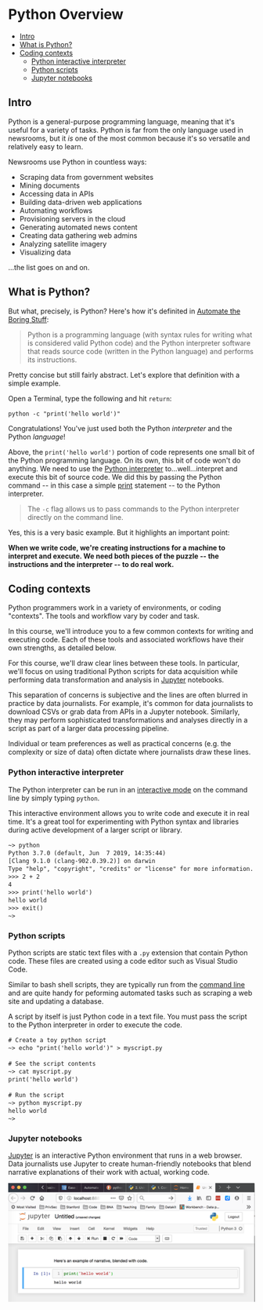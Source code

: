 # Python Overview

- [Intro](#intro)
- [What is Python?](#what-is-python)
- [Coding contexts](#coding-contexts)
  - [Python interactive interpreter](#python-interactive-interpreter)
  - [Python scripts](#python-scripts)
  - [Jupyter notebooks](#jupyter-notebooks)


## Intro

Python is a general-purpose programming language, meaning that it's useful for a variety of tasks. Python is far from the only language used in newsrooms, but it *is* one of the most common because it's so versatile and relatively easy to learn.

Newsrooms use Python in countless ways:

* Scraping data from government websites
* Mining documents
* Accessing data in APIs 
* Building data-driven web applications
* Automating workflows
* Provisioning servers in the cloud
* Generating automated news content
* Creating data gathering web admins
* Analyzing satellite imagery
* Visualizing data

...the list goes on and on.

## What is Python?

But what, precisely, is Python? Here's how it's definited in [Automate the Boring Stuff](https://automatetheboringstuff.com/2e/chapter0/):

> Python is a programming language (with syntax rules for writing what is considered valid Python code) and the Python interpreter software that reads source code (written in the Python language) and performs its instructions.

Pretty concise but still fairly abstract. Let's explore that definition with a simple example.

Open a Terminal, type the following and hit `return`:

```
python -c "print('hello world')"
```

Congratulations! You've just used both the Python *interpreter* and the Python *language*! 

Above, the `print('hello world')` portion of code represents one small bit of the Python programming language. On its own, this bit of code won't do anything. We need to use the [Python interpreter](https://docs.python.org/3/tutorial/interpreter.html) to...well...interpret and execute this bit of source code. We did this by passing the Python command -- in this case a simple [print](https://docs.python.org/3.5/library/functions.html#print) statement -- to the Python interpreter. 

> The `-c` flag allows us to pass commands to the Python interpreter directly on the command line.

Yes, this is a very basic example. But it highlights an important point: 

**When we write code, we're creating instructions for a machine to interpret and execute. We need both pieces of the puzzle -- the instructions and the interpreter -- to do real work.**

## Coding contexts 

Python programmers work in a variety of environments, or coding "contexts". The tools and workflow vary by coder and task.

In this course, we'll introduce you to a few common contexts for writing and executing code. Each of these tools and associated workflows have their own strengths, as detailed below. 

For this course, we'll draw clear lines between these tools. In particular, we'll focus on using traditional Python scripts for data acquisition while performing data transformation and analysis in [Jupyter][] notebooks.

This separation of concerns is subjective and the lines are often blurred in practice by data journalists. For example, it's common for data journalists to download CSVs or grab data from APIs in a Jupyter notebook. Similarly, they may perform sophisticated transformations and analyses directly in a script as part of a larger data processing pipeline.

Individual or team preferences as well as practical concerns (e.g. the complexity or size of data) often dictate where journalists draw these lines.

### Python interactive interpreter

The Python interpreter can be run in an [interactive mode](https://docs.python.org/3/tutorial/interpreter.html#interactive-mode) on the command line by simply typing `python`.

This interactive environment allows you to write code and execute it in real time. It's a great tool for experimenting with Python syntax and libraries during active development of a larger script or library.

```
~> python
Python 3.7.0 (default, Jun  7 2019, 14:35:44)
[Clang 9.1.0 (clang-902.0.39.2)] on darwin
Type "help", "copyright", "credits" or "license" for more information.
>>> 2 + 2
4
>>> print('hello world')
hello world
>>> exit()
~>
```

### Python scripts

Python scripts are static text files with a `.py` extension that contain Python code. These files are created using a code editor such as Visual Studio Code. 

Similar to bash shell scripts, they are typically run from the [command line](https://docs.python.org/3/using/cmdline.html#command-line) and are quite handy for peforming automated tasks such as scraping a web site and updating a database. 

A script by itself is just Python code in a text file. You must pass the script to the Python interpreter in order to execute the code.

```
# Create a toy python script
~> echo "print('hello world')" > myscript.py

# See the script contents
~> cat myscript.py
print('hello world')

# Run the script
~> python myscript.py
hello world
~>
```


### Jupyter notebooks

[Jupyter][] is an interactive Python environment that runs in a web browser. Data journalists use Jupyter to create human-friendly notebooks that blend narrative explanations of their work with actual, working code.

![jupyter example](../../static/jupyter_demo.png)

[Jupyter]: https://jupyter.org/
